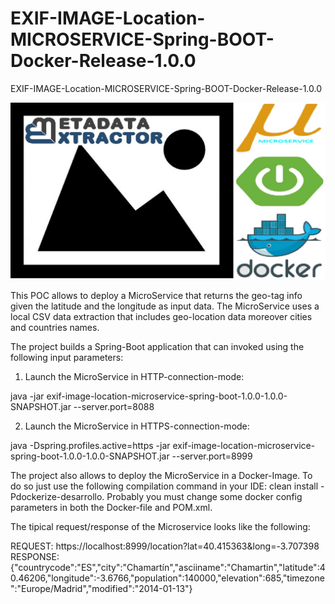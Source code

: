 # EXIF-IMAGE-Location-MICROSERVICE-Spring-BOOT-Docker-Release-1.0.0

EXIF-IMAGE-Location-MICROSERVICE-Spring-BOOT-Docker-Release-1.0.0

![Title](./exec-tests/x-logo-poc.jpg)

This POC allows to deploy a MicroService that returns the geo-tag info given the latitude and the longitude as input data.
The MicroService uses a local CSV data extraction that includes geo-location data moreover cities and countries names.

The project builds a Spring-Boot application that can invoked using the following input parameters:

1. Launch the MicroService in HTTP-connection-mode:

java -jar exif-image-location-microservice-spring-boot-1.0.0-1.0.0-SNAPSHOT.jar --server.port=8088

2. Launch the MicroService in HTTPS-connection-mode:

java -Dspring.profiles.active=https -jar exif-image-location-microservice-spring-boot-1.0.0-1.0.0-SNAPSHOT.jar --server.port=8999

The project also allows to deploy the MicroService in a Docker-Image. To do so just use the following compilation command in 
your IDE: clean install -Pdockerize-desarrollo. Probably you must change some docker config parameters in both the Docker-file and POM.xml.

The tipical request/response of the Microservice looks like the following:

REQUEST: https://localhost:8999/location?lat=40.415363&long=-3.707398
RESPONSE: {"countrycode":"ES","city":"Chamartín","asciiname":"Chamartin","latitude":40.46206,"longitude":-3.6766,"population":140000,"elevation":685,"timezone":"Europe/Madrid","modified":"2014-01-13"}